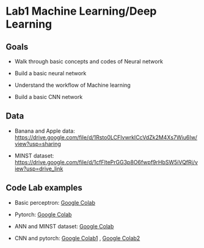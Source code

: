 # Lab1 Machine Learning/Deep Learning

## Goals

- Walk through basic concepts and codes of Neural network

- Build a basic neural network

- Understand the workflow of Machine learning

- Build a basic CNN network

## Data

- Banana and Apple data: https://drive.google.com/file/d/1Rsto0LCFIvwrkICcVdZk2M4Xs7Wiu6Iw/view?usp=sharing

- MINST dataset: https://drive.google.com/file/d/1cfFltePrGG3p8O6fwpf9rHbSW5iVQfRj/view?usp=drive_link

## Code Lab examples

- Basic perceptron: [Google Colab](https://colab.research.google.com/drive/1QGVVY3VnyQPQLa6-aolJNufS6T4tKuFi?usp=sharing)

- Pytorch: [Google Colab](https://colab.research.google.com/drive/18WYTJEiO5mrjhOJYD7nUyfM3WCnEGw89?usp=sharing)

- ANN and MINST dataset: [Google Colab](https://colab.research.google.com/drive/1IUG_LKnQQrv8V-HN45591d-nPrUit_0n?usp=sharing)

- CNN and pytorch: [Google Colab1](https://colab.research.google.com/drive/1Kh_Eo7tcnfRWbUw9E05gUOAg2c9PG6k4?usp=sharing) , [Google Colab2](https://colab.research.google.com/drive/1XOIkqHwzd9S6RcGpOBn3J1124jx6gR_A?usp=sharing)



